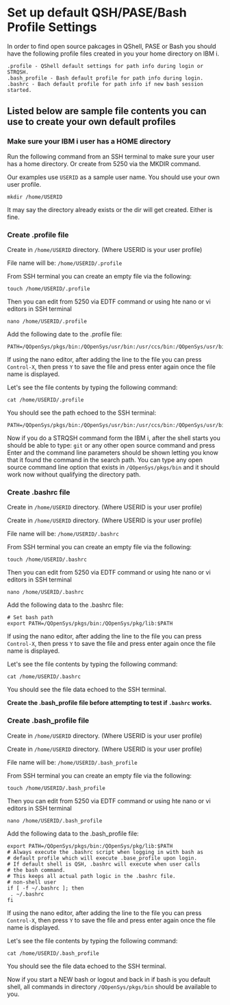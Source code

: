 # Set up default QSH/PASE/Bash Profile Settings
In order to find open source pakcages in QShell, PASE or Bash you should have the following profile files created in you your home directory on IBM i.

```
.profile - QShell default settings for path info during login or STRQSH.
.bash_profile - Bash default profile for path info during login.
.bashrc - Bach default profile for path info if new bash session started.
```
## Listed below are sample file contents you can use to create your own default profiles

### Make sure your IBM i user has a HOME directory 
Run the following command from an SSH terminal to make sure your user has a home directory. Or create from 5250 via the MKDIR command. 

Our examples use ```USERID``` as a sample user name. You should use your own user profile.   

```mkdir /home/USERID```   

It may say the directory already exists or the dir will get created. Either is fine.   

### Create .profile file
Create in ```/home/USERID``` directory. (Where USERID is your user profile) 

File name will be: ```/home/USERID/.profile```

From SSH terminal you can create an empty file via the following:
```
touch /home/USERID/.profile
```
Then you can edit from 5250 via EDTF command or using hte nano or vi editors in SSH terminal

```nano /home/USERID/.profile```

Add the following date to the .profile file:
```
PATH=/QOpenSys/pkgs/bin:/QOpenSys/usr/bin:/usr/ccs/bin:/QOpenSys/usr/bin/X11:/usr/sbin:.:/usr/bin:$PATH
```
If using the nano editor, after adding the line to the file you can press ```Control-X```, then press ```Y``` to save the file and press enter again once the file name is displayed.    

Let's see the file contents by typing the following command:
```
cat /home/USERID/.profile
```
You should see the path echoed to the SSH terminal:
```
PATH=/QOpenSys/pkgs/bin:/QOpenSys/usr/bin:/usr/ccs/bin:/QOpenSys/usr/bin/X11:/usr/sbin:.:/usr/bin:$PATH
```

Now if you do a STRQSH command form the IBM i, after the shell starts you should be able to type: ```git``` or any other open source command and press Enter and the command line parameters should be shown letting you know that it found the command in the search path. You can type any open source command line option that exists in ```/QOpenSys/pkgs/bin``` and it should work now without qualifying the directory path.   

### Create .bashrc file
Create in ```/home/USERID``` directory. (Where USERID is your user profile) 

Create in ```/home/USERID``` directory. (Where USERID is your user profile) 

File name will be: ```/home/USERID/.bashrc```

From SSH terminal you can create an empty file via the following:
```
touch /home/USERID/.bashrc
```
Then you can edit from 5250 via EDTF command or using hte nano or vi editors in SSH terminal

```nano /home/USERID/.bashrc```

Add the following data to the .bashrc file:
```
# Set bash path                                            
export PATH=/QOpenSys/pkgs/bin:/QOpenSys/pkg/lib:$PATH     
```
If using the nano editor, after adding the line to the file you can press ```Control-X```, then press ```Y``` to save the file and press enter again once the file name is displayed.    

Let's see the file contents by typing the following command:
```
cat /home/USERID/.bashrc
```
You should see the file data echoed to the SSH terminal.

**Create the .bash_profile file before attempting to test if ```.bashrc``` works.** 

### Create .bash_profile file
Create in ```/home/USERID``` directory. (Where USERID is your user profile) 

Create in ```/home/USERID``` directory. (Where USERID is your user profile) 

File name will be: ```/home/USERID/.bash_profile```

From SSH terminal you can create an empty file via the following:
```
touch /home/USERID/.bash_profile
```
Then you can edit from 5250 via EDTF command or using hte nano or vi editors in SSH terminal

```nano /home/USERID/.bash_profile```

Add the following data to the .bash_profile file:
```
export PATH=/QOpenSys/pkgs/bin:/QOpenSys/pkg/lib:$PATH           
# Always execute the .bashrc script when logging in with bash as 
# default profile which will execute .base_profile upon login.   
# If default shell is QSH, .bashrc will execute when user calls  
# the bash command.                                              
# This keeps all actual path logic in the .bashrc file.          
# non-shell user                                                 
if [ -f ~/.bashrc ]; then                                        
 . ~/.bashrc                                                     
fi                                                               
```
If using the nano editor, after adding the line to the file you can press ```Control-X```, then press ```Y``` to save the file and press enter again once the file name is displayed.    

Let's see the file contents by typing the following command:
```
cat /home/USERID/.bash_profile
```
You should see the file data echoed to the SSH terminal.

Now if you start a NEW bash or logout and back in if bash is you default shell, all commands in directory ```/QOpenSys/pkgs/bin``` should be available to you. 
